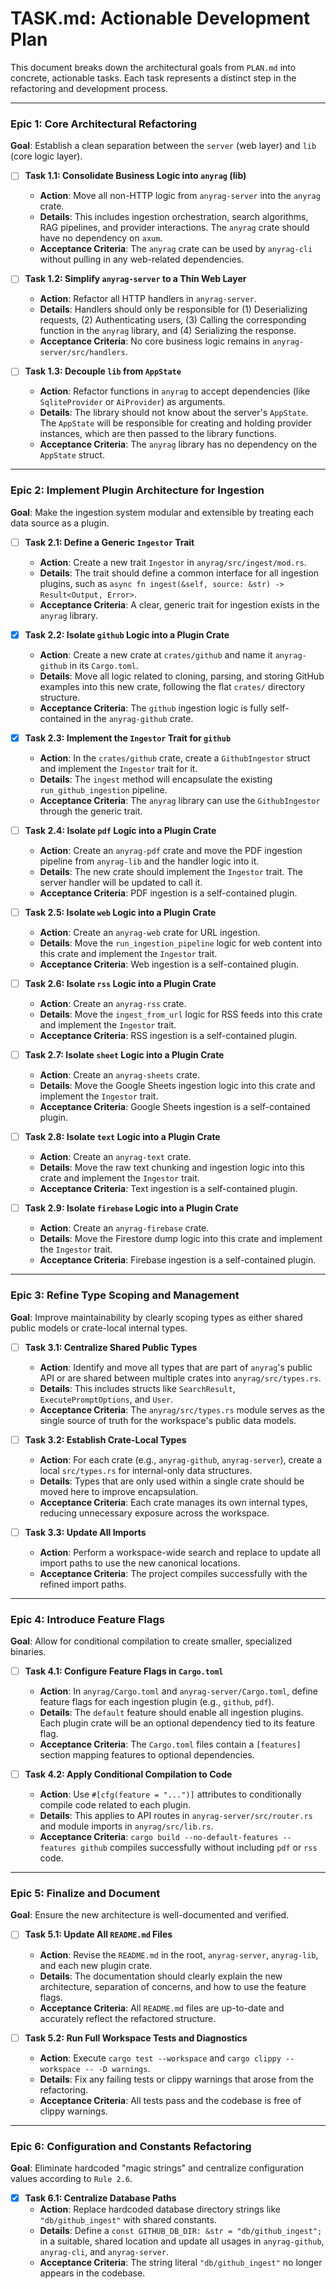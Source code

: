 # TASK.md: Actionable Development Plan

This document breaks down the architectural goals from `PLAN.md` into concrete, actionable tasks. Each task represents a distinct step in the refactoring and development process.

---

### Epic 1: Core Architectural Refactoring

**Goal**: Establish a clean separation between the `server` (web layer) and `lib` (core logic layer).

-   [ ] **Task 1.1: Consolidate Business Logic into `anyrag` (lib)**
    -   **Action**: Move all non-HTTP logic from `anyrag-server` into the `anyrag` crate.
    -   **Details**: This includes ingestion orchestration, search algorithms, RAG pipelines, and provider interactions. The `anyrag` crate should have no dependency on `axum`.
    -   **Acceptance Criteria**: The `anyrag` crate can be used by `anyrag-cli` without pulling in any web-related dependencies.

-   [ ] **Task 1.2: Simplify `anyrag-server` to a Thin Web Layer**
    -   **Action**: Refactor all HTTP handlers in `anyrag-server`.
    -   **Details**: Handlers should only be responsible for (1) Deserializing requests, (2) Authenticating users, (3) Calling the corresponding function in the `anyrag` library, and (4) Serializing the response.
    -   **Acceptance Criteria**: No core business logic remains in `anyrag-server/src/handlers`.

-   [ ] **Task 1.3: Decouple `lib` from `AppState`**
    -   **Action**: Refactor functions in `anyrag` to accept dependencies (like `SqliteProvider` or `AiProvider`) as arguments.
    -   **Details**: The library should not know about the server's `AppState`. The `AppState` will be responsible for creating and holding provider instances, which are then passed to the library functions.
    -   **Acceptance Criteria**: The `anyrag` library has no dependency on the `AppState` struct.

---

### Epic 2: Implement Plugin Architecture for Ingestion

**Goal**: Make the ingestion system modular and extensible by treating each data source as a plugin.

-   [ ] **Task 2.1: Define a Generic `Ingestor` Trait**
    -   **Action**: Create a new trait `Ingestor` in `anyrag/src/ingest/mod.rs`.
    -   **Details**: The trait should define a common interface for all ingestion plugins, such as `async fn ingest(&self, source: &str) -> Result<Output, Error>`.
    -   **Acceptance Criteria**: A clear, generic trait for ingestion exists in the `anyrag` library.

-   [x] **Task 2.2: Isolate `github` Logic into a Plugin Crate**
    -   **Action**: Create a new crate at `crates/github` and name it `anyrag-github` in its `Cargo.toml`.
    -   **Details**: Move all logic related to cloning, parsing, and storing GitHub examples into this new crate, following the flat `crates/` directory structure.
    -   **Acceptance Criteria**: The `github` ingestion logic is fully self-contained in the `anyrag-github` crate.

-   [x] **Task 2.3: Implement the `Ingestor` Trait for `github`**
    -   **Action**: In the `crates/github` crate, create a `GithubIngestor` struct and implement the `Ingestor` trait for it.
    -   **Details**: The `ingest` method will encapsulate the existing `run_github_ingestion` pipeline.
    -   **Acceptance Criteria**: The `anyrag` library can use the `GithubIngestor` through the generic trait.

-   [ ] **Task 2.4: Isolate `pdf` Logic into a Plugin Crate**
    -   **Action**: Create an `anyrag-pdf` crate and move the PDF ingestion pipeline from `anyrag-lib` and the handler logic into it.
    -   **Details**: The new crate should implement the `Ingestor` trait. The server handler will be updated to call it.
    -   **Acceptance Criteria**: PDF ingestion is a self-contained plugin.

-   [ ] **Task 2.5: Isolate `web` Logic into a Plugin Crate**
    -   **Action**: Create an `anyrag-web` crate for URL ingestion.
    -   **Details**: Move the `run_ingestion_pipeline` logic for web content into this crate and implement the `Ingestor` trait.
    -   **Acceptance Criteria**: Web ingestion is a self-contained plugin.

-   [ ] **Task 2.6: Isolate `rss` Logic into a Plugin Crate**
    -   **Action**: Create an `anyrag-rss` crate.
    -   **Details**: Move the `ingest_from_url` logic for RSS feeds into this crate and implement the `Ingestor` trait.
    -   **Acceptance Criteria**: RSS ingestion is a self-contained plugin.

-   [ ] **Task 2.7: Isolate `sheet` Logic into a Plugin Crate**
    -   **Action**: Create an `anyrag-sheets` crate.
    -   **Details**: Move the Google Sheets ingestion logic into this crate and implement the `Ingestor` trait.
    -   **Acceptance Criteria**: Google Sheets ingestion is a self-contained plugin.

-   [ ] **Task 2.8: Isolate `text` Logic into a Plugin Crate**
    -   **Action**: Create an `anyrag-text` crate.
    -   **Details**: Move the raw text chunking and ingestion logic into this crate and implement the `Ingestor` trait.
    -   **Acceptance Criteria**: Text ingestion is a self-contained plugin.

-   [ ] **Task 2.9: Isolate `firebase` Logic into a Plugin Crate**
    -   **Action**: Create an `anyrag-firebase` crate.
    -   **Details**: Move the Firestore dump logic into this crate and implement the `Ingestor` trait.
    -   **Acceptance Criteria**: Firebase ingestion is a self-contained plugin.

---

### Epic 3: Refine Type Scoping and Management

**Goal**: Improve maintainability by clearly scoping types as either shared public models or crate-local internal types.

-   [ ] **Task 3.1: Centralize Shared Public Types**
    -   **Action**: Identify and move all types that are part of `anyrag`'s public API or are shared between multiple crates into `anyrag/src/types.rs`.
    -   **Details**: This includes structs like `SearchResult`, `ExecutePromptOptions`, and `User`.
    -   **Acceptance Criteria**: The `anyrag/src/types.rs` module serves as the single source of truth for the workspace's public data models.

-   [ ] **Task 3.2: Establish Crate-Local Types**
    -   **Action**: For each crate (e.g., `anyrag-github`, `anyrag-server`), create a local `src/types.rs` for internal-only data structures.
    -   **Details**: Types that are only used within a single crate should be moved here to improve encapsulation.
    -   **Acceptance Criteria**: Each crate manages its own internal types, reducing unnecessary exposure across the workspace.

-   [ ] **Task 3.3: Update All Imports**
    -   **Action**: Perform a workspace-wide search and replace to update all import paths to use the new canonical locations.
    -   **Acceptance Criteria**: The project compiles successfully with the refined import paths.

---

### Epic 4: Introduce Feature Flags

**Goal**: Allow for conditional compilation to create smaller, specialized binaries.

-   [ ] **Task 4.1: Configure Feature Flags in `Cargo.toml`**
    -   **Action**: In `anyrag/Cargo.toml` and `anyrag-server/Cargo.toml`, define feature flags for each ingestion plugin (e.g., `github`, `pdf`).
    -   **Details**: The `default` feature should enable all ingestion plugins. Each plugin crate will be an optional dependency tied to its feature flag.
    -   **Acceptance Criteria**: The `Cargo.toml` files contain a `[features]` section mapping features to optional dependencies.

-   [ ] **Task 4.2: Apply Conditional Compilation to Code**
    -   **Action**: Use `#[cfg(feature = "...")]` attributes to conditionally compile code related to each plugin.
    -   **Details**: This applies to API routes in `anyrag-server/src/router.rs` and module imports in `anyrag/src/lib.rs`.
    -   **Acceptance Criteria**: `cargo build --no-default-features --features github` compiles successfully without including `pdf` or `rss` code.

---

### Epic 5: Finalize and Document

**Goal**: Ensure the new architecture is well-documented and verified.

-   [ ] **Task 5.1: Update All `README.md` Files**
    -   **Action**: Revise the `README.md` in the root, `anyrag-server`, `anyrag-lib`, and each new plugin crate.
    -   **Details**: The documentation should clearly explain the new architecture, separation of concerns, and how to use the feature flags.
    -   **Acceptance Criteria**: All `README.md` files are up-to-date and accurately reflect the refactored structure.

-   [ ] **Task 5.2: Run Full Workspace Tests and Diagnostics**
    -   **Action**: Execute `cargo test --workspace` and `cargo clippy --workspace -- -D warnings`.
    -   **Details**: Fix any failing tests or clippy warnings that arose from the refactoring.
    -   **Acceptance Criteria**: All tests pass and the codebase is free of clippy warnings.

---

### Epic 6: Configuration and Constants Refactoring

**Goal**: Eliminate hardcoded "magic strings" and centralize configuration values according to `Rule 2.6`.

-   [x] **Task 6.1: Centralize Database Paths**
    -   **Action**: Replace hardcoded database directory strings like `"db/github_ingest"` with shared constants.
    -   **Details**: Define a `const GITHUB_DB_DIR: &str = "db/github_ingest";` in a suitable, shared location and update all usages in `anyrag-github`, `anyrag-cli`, and `anyrag-server`.
    -   **Acceptance Criteria**: The string literal `"db/github_ingest"` no longer appears in the codebase.
